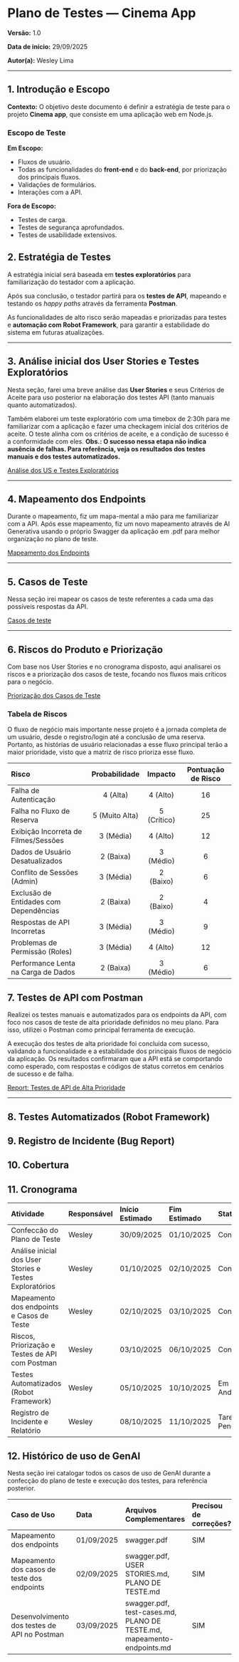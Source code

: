 # Plano de Testes — Cinema App

**Versão:** 1.0

**Data de início:** 29/09/2025

**Autor(a):** Wesley Lima

---

## 1. Introdução e Escopo

**Contexto:** O objetivo deste documento é definir a estratégia de teste para o projeto **Cinema app**, que consiste em uma aplicação web em Node.js.

### Escopo de Teste

**Em Escopo:**
* Fluxos de usuário.
* Todas as funcionalidades do **front-end** e do **back-end**, por priorização dos principais fluxos.
* Validações de formulários.
* Interações com a API.

**Fora de Escopo:**
* Testes de carga.
* Testes de segurança aprofundados.
* Testes de usabilidade extensivos.


## 2. Estratégia de Testes

A estratégia inicial será baseada em **testes exploratórios** para familiarização do testador com a aplicação.

Após sua conclusão, o testador partirá para os **testes de API**, mapeando e testando os *happy paths* através da ferramenta **Postman**.

As funcionalidades de alto risco serão mapeadas e priorizadas para testes e **automação com Robot Framework**, para garantir a estabilidade do sistema em futuras atualizações.

---

## 3. Análise inicial dos User Stories e Testes Exploratórios

Nesta seção, farei uma breve análise das **User Stories** e seus Critérios de Aceite para uso posterior na elaboração dos testes API (tanto manuais quanto automatizados).

Também elaborei um teste exploratório com uma timebox de 2:30h para me familiarizar com a aplicação e fazer uma checkagem inicial dos critérios de aceite. O teste alinha com os critérios de aceite, e a condição de sucesso é a conformidade com eles. **Obs.: O sucesso nessa etapa não indica ausência de falhas. Para referência, veja os resultados dos testes manuais e dos testes automatizados.**


[Análise dos US e Testes Exploratórios](US-Testes-exploratorios.md)

---

## 4. Mapeamento dos Endpoints

Durante o mapeamento, fiz um mapa-mental a mão para me familiarizar com a API. Após esse mapeamento, fiz um novo mapeamento através de AI Generativa usando o próprio Swagger da aplicação em .pdf para melhor organização no plano de teste.

[Mapeamento dos Endpoints](mapeamento-endpoints.md)

---

## 5. Casos de Teste

Nessa seção irei mapear os casos de teste referentes a cada uma das possíveis respostas da API.

[Casos de teste](test-cases.md)

---

## 6. Riscos do Produto e Priorização

Com base nos User Stories e no cronograma disposto, aqui analisarei os riscos e a priorização dos casos de teste, focando nos fluxos mais críticos para o negócio.

[Priorização dos Casos de Teste](priorizacao-teste.md)

### Tabela de Riscos

O fluxo de negócio mais importante nesse projeto é a jornada completa de um usuário, desde o registro/login até a conclusão de uma reserva. Portanto, as histórias de usuário relacionadas a esse fluxo principal terão a maior prioridade, visto que a matriz de risco prioriza esse fluxo.

| Risco | Probabilidade | Impacto | Pontuação de Risco |
| :--- | :---: | :---: | :---: |
| Falha de Autenticação | 4 (Alta) | 4 (Alto) | 16 |
| Falha no Fluxo de Reserva | 5 (Muito Alta) | 5 (Crítico) | 25 |
| Exibição Incorreta de Filmes/Sessões | 3 (Média) | 4 (Alto) | 12 |
| Dados de Usuário Desatualizados | 2 (Baixa) | 3 (Médio) | 6 |
| Conflito de Sessões (Admin) | 3 (Média) | 2 (Baixo) | 6 |
| Exclusão de Entidades com Dependências | 2 (Baixa) | 2 (Baixo) | 4 |
| Respostas de API Incorretas | 3 (Média) | 3 (Médio) | 9 |
| Problemas de Permissão (Roles) | 3 (Média) | 4 (Alto) | 12 |
| Performance Lenta na Carga de Dados | 2 (Baixa) | 3 (Médio) | 6 |



## 7. Testes de API com Postman

Realizei os testes manuais e automatizados para os endpoints da API, com foco nos casos de teste de alta prioridade definidos no meu plano. Para isso, utilizei o Postman como principal ferramenta de execução.

A execução dos testes de alta prioridade foi concluída com sucesso, validando a funcionalidade e a estabilidade dos principais fluxos de negócio da aplicação. Os resultados confirmaram que a API está se comportando como esperado, com respostas e códigos de status corretos em cenários de sucesso e de falha.

[Report: Testes de API de Alta Prioridade](Postman/CinemaApp_HighPriority_Report.json)

---

## 8. Testes Automatizados (Robot Framework)

## 9. Registro de Incidente (Bug Report)

## 10. Cobertura

## 11. Cronograma

| Atividade | Responsável | Início Estimado | Fim Estimado | Status |
| :--- | :--- | :--- | :--- | :--- |
| Confeccão do Plano de Teste | Wesley | 30/09/2025 | 01/10/2025 | Concluído |
| Análise inicial dos User Stories e Testes Exploratórios | Wesley | 01/10/2025 | 02/10/2025 | Concluído |
| Mapeamento dos endpoints e Casos de Teste | Wesley | 02/10/2025 | 03/10/2025 | Concluído |
| Riscos, Priorização e Testes de API com Postman | Wesley | 03/10/2025 | 06/10/2025 | Concluído |
| Testes Automatizados (Robot Framework) | Wesley | 05/10/2025 | 10/10/2025 | Em Andamento |
| Registro de Incidente e Relatório | Wesley | 08/10/2025 | 11/10/2025 | Tarefas Pendentes |

## 12. Histórico de uso de GenAI

Nesta seção irei catalogar todos os casos de uso de GenAI durante a confecção do plano de teste e execução dos testes, para referência posterior.

| Caso de Uso | Data | Arquivos Complementares | Precisou de correções? |
| :--- | :--- | :--- | :--- |
| Mapeamento dos endpoints | 01/09/2025 | swagger.pdf | SIM
| Mapeamento dos casos de teste dos endpoints | 02/09/2025 | swagger.pdf, USER STORIES.md, PLANO DE TESTE.md | SIM
| Desenvolvimento dos testes de API no Postman | 03/09/2025 | swagger.pdf, test-cases.md, PLANO DE TESTE.md, mapeamento-endpoints.md | SIM
